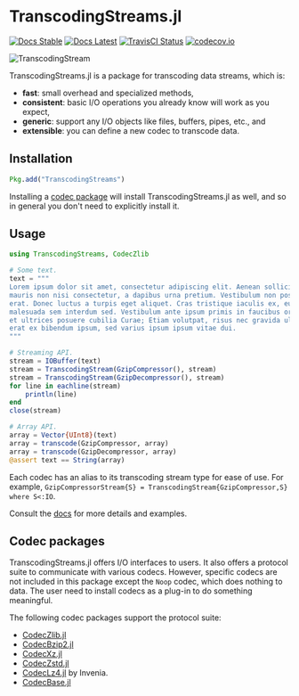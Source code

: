 TranscodingStreams.jl
=====================

<!--[![Appveyor Status][appveyor-img]][appveyor-url]-->
[![Docs Stable][docs-stable-img]][docs-stable-url]
[![Docs Latest][docs-latest-img]][docs-latest-url]
[![TravisCI Status][travisci-img]][travisci-url]
[![codecov.io][codecov-img]][codecov-url]

![TranscodingStream](/docs/src/assets/transcodingstream.png)

TranscodingStreams.jl is a package for transcoding data streams, which is:
- **fast**: small overhead and specialized methods,
- **consistent**: basic I/O operations you already know will work as you expect,
- **generic**: support any I/O objects like files, buffers, pipes, etc., and
- **extensible**: you can define a new codec to transcode data.

## Installation

```julia
Pkg.add("TranscodingStreams")
```

Installing a [codec package](#codec-packages) will install
TranscodingStreams.jl as well, and so in general you don't need to explicitly
install it.

## Usage

```julia
using TranscodingStreams, CodecZlib

# Some text.
text = """
Lorem ipsum dolor sit amet, consectetur adipiscing elit. Aenean sollicitudin
mauris non nisi consectetur, a dapibus urna pretium. Vestibulum non posuere
erat. Donec luctus a turpis eget aliquet. Cras tristique iaculis ex, eu
malesuada sem interdum sed. Vestibulum ante ipsum primis in faucibus orci luctus
et ultrices posuere cubilia Curae; Etiam volutpat, risus nec gravida ultricies,
erat ex bibendum ipsum, sed varius ipsum ipsum vitae dui.
"""

# Streaming API.
stream = IOBuffer(text)
stream = TranscodingStream(GzipCompressor(), stream)
stream = TranscodingStream(GzipDecompressor(), stream)
for line in eachline(stream)
    println(line)
end
close(stream)

# Array API.
array = Vector{UInt8}(text)
array = transcode(GzipCompressor, array)
array = transcode(GzipDecompressor, array)
@assert text == String(array)
```

Each codec has an alias to its transcoding stream type for ease of use. For
example, `GzipCompressorStream{S} = TranscodingStream{GzipCompressor,S} where
S<:IO`.

Consult the [docs][docs-latest-url] for more details and examples.

## Codec packages

TranscodingStreams.jl offers I/O interfaces to users. It also offers a protocol
suite to communicate with various codecs. However, specific codecs are not
included in this package except the `Noop` codec, which does nothing to data.
The user need to install codecs as a plug-in to do something meaningful.

The following codec packages support the protocol suite:
- [CodecZlib.jl](https://github.com/bicycle1885/CodecZlib.jl)
- [CodecBzip2.jl](https://github.com/bicycle1885/CodecBzip2.jl)
- [CodecXz.jl](https://github.com/bicycle1885/CodecXz.jl)
- [CodecZstd.jl](https://github.com/bicycle1885/CodecZstd.jl)
- [CodecLz4.jl](https://github.com/invenia/CodecLz4.jl) by Invenia.
- [CodecBase.jl](https://github.com/bicycle1885/CodecBase.jl)

[travisci-img]: https://travis-ci.org/bicycle1885/TranscodingStreams.jl.svg?branch=master
[travisci-url]: https://travis-ci.org/bicycle1885/TranscodingStreams.jl
[codecov-img]: http://codecov.io/github/bicycle1885/TranscodingStreams.jl/coverage.svg?branch=master
[codecov-url]: http://codecov.io/github/bicycle1885/TranscodingStreams.jl?branch=master
[docs-stable-img]: https://img.shields.io/badge/docs-stable-blue.svg
[docs-stable-url]: https://bicycle1885.github.io/TranscodingStreams.jl/stable/
[docs-latest-img]: https://img.shields.io/badge/docs-latest-blue.svg
[docs-latest-url]: https://bicycle1885.github.io/TranscodingStreams.jl/latest/
